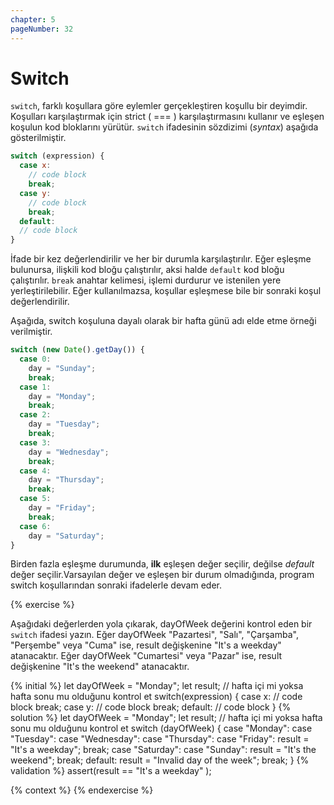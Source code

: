 ```yaml
---
chapter: 5
pageNumber: 32
---
```


# Switch

`switch`, farklı koşullara göre eylemler gerçekleştiren koşullu bir deyimdir. Koşulları karşılaştırmak için strict ( === ) karşılaştırmasını kullanır ve eşleşen koşulun kod bloklarını yürütür. `switch` ifadesinin sözdizimi (_syntax_) aşağıda gösterilmiştir.

```javascript
switch (expression) {
  case x:
    // code block
    break;
  case y:
    // code block
    break;
  default:
  // code block
}
```

İfade bir kez değerlendirilir ve her bir durumla karşılaştırılır. Eğer eşleşme bulunursa, ilişkili kod bloğu çalıştırılır, aksi halde `default` kod bloğu çalıştırılır. `break` anahtar kelimesi, işlemi durdurur ve istenilen yere yerleştirilebilir. Eğer kullanılmazsa, koşullar eşleşmese bile bir sonraki koşul değerlendirilir.&#x20;

Aşağıda, switch koşuluna dayalı olarak bir hafta günü adı elde etme örneği verilmiştir.&#x20;

```javascript
switch (new Date().getDay()) {
  case 0:
    day = "Sunday";
    break;
  case 1:
    day = "Monday";
    break;
  case 2:
    day = "Tuesday";
    break;
  case 3:
    day = "Wednesday";
    break;
  case 4:
    day = "Thursday";
    break;
  case 5:
    day = "Friday";
    break;
  case 6:
    day = "Saturday";
}
```

Birden fazla eşleşme durumunda, **ilk** eşleşen değer seçilir, değilse _default_ değer seçilir.Varsayılan değer ve eşleşen bir durum olmadığında, program switch koşullarından sonraki ifadelerle devam eder.&#x20;

{% exercise %}

Aşağıdaki değerlerden yola çıkarak, dayOfWeek değerini kontrol eden bir `switch` ifadesi yazın. Eğer dayOfWeek "Pazartesi", "Salı", "Çarşamba", "Perşembe" veya "Cuma" ise, result değişkenine "It's a weekday" atanacaktır. Eğer dayOfWeek "Cumartesi" veya "Pazar" ise, result değişkenine "It's the weekend" atanacaktır.

{% initial %}
let dayOfWeek = "Monday";
let result;
// hafta içi mi yoksa hafta sonu mu olduğunu kontrol et
switch(expression) {
case x:
// code block
break;
case y:
// code block
break;
default:
// code block
}
{% solution %}
let dayOfWeek = "Monday";
let result;
// hafta içi mi yoksa hafta sonu mu olduğunu kontrol et
switch (dayOfWeek) {
case "Monday":
case "Tuesday":
case "Wednesday":
case "Thursday":
case "Friday":
result = "It's a weekday";
break;
case "Saturday":
case "Sunday":
result = "It's the weekend";
break;
default:
result = "Invalid day of the week";
break;
}
{% validation %}
assert(result == "It's a weekday" );

{% context %}
{% endexercise %}

